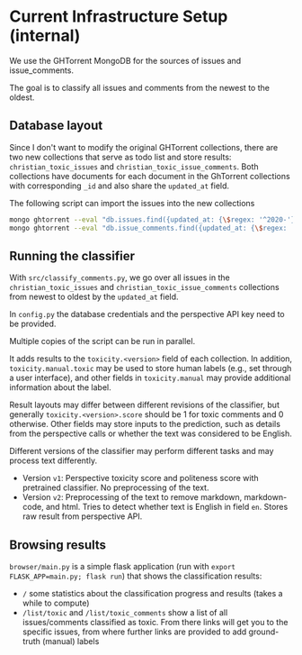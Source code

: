 # Current Infrastructure Setup (internal)

We use the GHTorrent MongoDB for the sources of issues and issue_comments.

The goal is to classify all issues and comments from the newest to the oldest.

## Database layout

Since I don't want to modify the original GHTorrent collections, there are two new collections that serve as todo list and store results: `christian_toxic_issues` and `christian_toxic_issue_comments`. Both collections have documents for each document in the GhTorrent collections with corresponding `_id` and also share the `updated_at` field.

The following script can import the issues into the new collections

```sh
mongo ghtorrent --eval "db.issues.find({updated_at: {\$regex: '^2020-'}},{updated_at:1}).sort({updated_at:-1}).forEach(function(i){db.christian_toxic_issues.insert(i)})"
mongo ghtorrent --eval "db.issue_comments.find({updated_at: {\$regex: '^2020-'}},{updated_at:1,repo:1,owner:1,issue_id:1}).sort({updated_at:-1}).forEach(function(i){db.christian_toxic_issue_comments.insert(i)})"
```

## Running the classifier

With `src/classify_comments.py`, we go over all issues in the `christian_toxic_issues` and `christian_toxic_issue_comments` collections from newest to oldest by the `updated_at` field.

In `config.py` the database credentials and the perspective API key need to be provided.

Multiple copies of the script can be run in parallel.

It adds results to the `toxicity.<version>` field of each collection.
In addition, `toxicity.manual.toxic` may be used to store human labels (e.g., set through a user interface), and other fields in `toxicity.manual` may provide additional information about the label.

Result layouts may differ between different revisions of the classifier, but generally `toxicity.<version>.score` should be 1 for toxic comments and 0 otherwise. Other fields may store inputs to the prediction, such as details from the perspective calls or whether the text was considered to be English.

Different versions of the classifier may perform different tasks and may process text differently.
* Version `v1`: Perspective toxicity score and politeness score with pretrained classifier. No preprocessing of the text.
* Version `v2`: Preprocessing of the text to remove markdown, markdown-code, and html. Tries to detect whether text is English in field `en`. Stores raw result from perspective API.

## Browsing results

`browser/main.py` is a simple flask application (run with `export FLASK_APP=main.py; flask run`) that shows the classification results:
* `/` some statistics about the classification progress and results (takes a while to compute)
* `/list/toxic` and `/list/toxic_comments` show a list of all issues/comments classified as toxic. From there links will get you to the specific issues, from where further links are provided to add ground-truth (manual) labels

